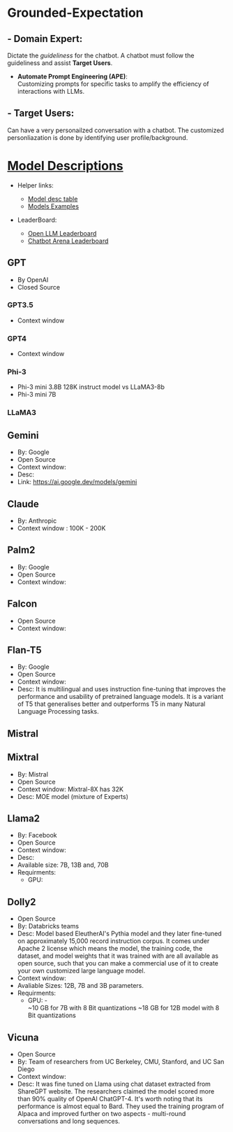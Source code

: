 # Grounded-Expectation


## - Domain Expert: 
Dictate the *guideliness* for the chatbot. A chatbot must follow the guideliness and assist **Target Users**.
 - **Automate Prompt Engineering (APE)**:\
 Customizing prompts for specific tasks to amplify the efficiency of interactions with LLMs.

## - Target Users:
Can have a very personailzed conversation with a chatbot. The customized personliazation is done by identifying user profile/background. 
    

# [Model Descriptions](https://www.listendata.com/2023/03/open-source-chatgpt-models-step-by-step.html#llama_2)
- Helper links: 
    - [Model desc table](https://deci.ai/blog/list-of-large-language-models-in-open-source/) 
    - [Models Examples](https://huggingface.co/spaces/lmsys/mt-bench)

- LeaderBoard: 
    - [Open LLM Leaderboard](https://huggingface.co/spaces/HuggingFaceH4/open_llm_leaderboard)
    - [Chatbot Arena Leaderboard](https://huggingface.co/spaces/lmsys/chatbot-arena-leaderboard)
## GPT
- By OpenAI
- Closed Source
### GPT3.5
- Context window
### GPT4
- Context window

### Phi-3
- Phi-3 mini 3.8B 128K instruct model vs LLaMA3-8b
- Phi-3 mini 7B


### LLaMA3


## Gemini
- By: Google
- Open Source
- Context window:
- Desc: 
- Link: https://ai.google.dev/models/gemini

## Claude
- By: Anthropic
- Context window : 100K - 200K

## Palm2
- By: Google
- Open Source
- Context window: 

## Falcon
- Open Source
- Context window: 

## Flan-T5
- By: Google
- Open Source
- Context window: 
- Desc: It is multilingual and uses instruction fine-tuning that improves the performance and usability of pretrained language models. It is a variant of T5 that generalises better and outperforms T5 in many Natural Language Processing tasks.

## Mistral

## Mixtral
- By: Mistral
- Open Source
- Context window: Mixtral-8X has 32K 
- Desc: MOE model (mixture of Experts)

## Llama2
- By: Facebook
- Open Source
- Context window: 
- Desc:
- Available size: 7B, 13B and, 70B
- Requirments:
    - GPU:

## Dolly2
- Open Source
- By: Databricks teams
- Desc: Model based EleutherAI's Pythia model and they later fine-tuned on approximately 15,000 record instruction corpus. It comes under Apache 2 license which means the model, the training code, the dataset, and model weights that it was trained with are all available as open source, such that you can make a commercial use of it to create your own customized large language model.
- Context window: 
- Avaliable Sizes: 12B, 7B and 3B parameters.
- Requirments:
     - GPU: -  
        ~10 GB for 7B with 8 Bit quantizations
         ~18 GB for 12B model with 8 Bit quantizations


## Vicuna
- Open Source
- By: Team of researchers from UC Berkeley, CMU, Stanford, and UC San Diego
- Context window: 
- Desc: It was fine tuned on Llama using chat dataset extracted from ShareGPT website. The researchers claimed the model scored more than 90% quality of OpenAI ChatGPT-4. It's worth noting that its performance is almost equal to Bard. They used the training program of Alpaca and improved further on two aspects - multi-round conversations and long sequences.